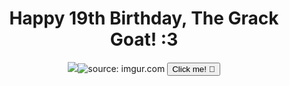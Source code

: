 <div class="container mx-auto px-4 bg-orange-200 min-h-screen">
  <header class="text-center py-10">
    <h1 class="text-4xl font-bold text-gray-800 mb-8">Happy 19th Birthday, The Grack Goat! :3</h1>
    <img src="<a href="https://imgur.com/Y5NITCL"><img src="https://i.imgur.com/Y5NITCL.jpg" title="source: imgur.com" /></a>
    <button class="bg-pink-500 hover:bg-pink-400 text-black font-semibold py-2 px-4 rounded-full focus:outline-none focus:shadow-outline" onclick="alert('Happy Birthday Grace!')">Click me! 🎂</button>
  </header>
</div>
